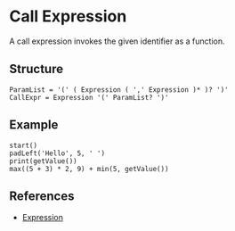 # Call Expression

A call expression invokes the given identifier as a function.

## Structure

```grammar
ParamList = '(' ( Expression ( ',' Expression )* )? ')'
CallExpr = Expression '(' ParamList? ')'
```

## Example

```syntek
start()
padLeft('Hello', 5, ' ')
print(getValue())
max((5 + 3) * 2, 9) + min(5, getValue())
```

## References

- [Expression](/spec/grammar/syntactic/expressions/)
